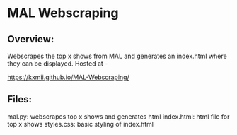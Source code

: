 # MAL Webscraping
## Overview:
Webscrapes the top x shows from MAL and generates an index.html where they can be displayed. Hosted at -

https://kxmii.github.io/MAL-Webscraping/

## Files:
mal.py: webscrapes top x shows and generates html
index.html: html file for top x shows
styles.css: basic styling of index.html
